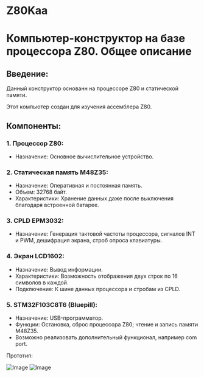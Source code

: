 # Z80Kaa

# Компьютер-конструктор на базе процессора Z80. Общее описание

## Введение:
Данный конструктор основанн на процессоре Z80 и статической памяти.

Этот компьютер создан для изучения ассемблера Z80.

## Компоненты:
  
### 1. Процессор Z80:
 - Назначение: Основное вычислительное устройство.
  
### 2. Статическая память M48Z35:
  - Назначение: Оперативная и постоянная память.
  - Объем: 32768 байт.
  - Характеристики: Хранение данных даже после выключения благодаря встроенной батарее.
  
### 3. CPLD EPM3032:
  - Назначение: Генерация тактовой частоты процессора, сигналов INT и PWM, дешифрация экрана, строб опроса клавиатуры.
  
### 4. Экран LCD1602:
  - Назначение: Вывод информации.
  - Характеристики: Возможность отображения двух строк по 16 символов в каждой.
  - Подключение: К шине данных процессора и стробам из CPLD.
  
### 5. STM32F103C8T6 (Bluepill):
  - Назначение: USB-программатор.
  - Функции: Остановка, сброс процессора Z80; чтение и запись памяти M48Z35.
  - Возможно реализовать дополнительный функционал, например com port.

  Прототип:

![Image](./Foto/Prototype/top.png)
![Image](./Foto/Prototype/bot.png)
